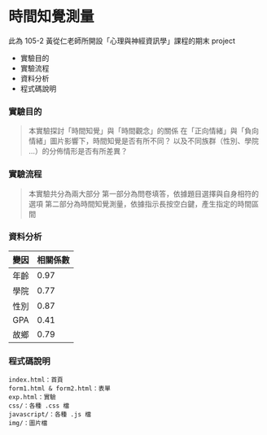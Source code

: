 # 時間知覺測量

此為 105-2 黃從仁老師所開設「心理與神經資訊學」課程的期末 project

  - 實驗目的
  - 實驗流程
  - 資料分析
  - 程式碼說明


### 實驗目的

> 本實驗探討「時間知覺」與「時間觀念」的關係
> 在「正向情緒」與「負向情緒」圖片影響下，時間知覺是否有所不同？
> 以及不同族群（性別、學院 ...）的分佈情形是否有所差異？


### 實驗流程

> 本實驗共分為兩大部分
> 第一部分為問卷填答，依據題目選擇與自身相符的選項
> 第二部分為時間知覺測量，依據指示長按空白鍵，產生指定的時間區間


### 資料分析

| 變因 | 相關係數 |
| ----- | ----- |
| 年齡 | 0.97 |
| 學院 | 0.77 |
| 性別 | 0.87 |
| GPA | 0.41 |
| 故鄉 | 0.79 |


### 程式碼說明

    index.html：首頁
    form1.html & form2.html：表單
    exp.html：實驗
    css/：各種 .css 檔
    javascript/：各種 .js 檔
    img/：圖片檔